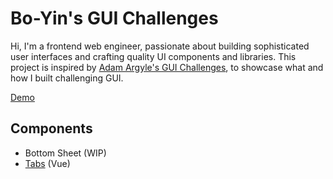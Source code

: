 # Bo-Yin's GUI Challenges

Hi, I'm a frontend web engineer, passionate about building sophisticated user interfaces and crafting quality UI components and libraries.
This project is inspired by [Adam Argyle's GUI Challenges](https://github.com/argyleink/gui-challenges), to showcase what and how I built challenging GUI.

[Demo](https://boyin-gui-challenges.netlify.app/)

## Components
- Bottom Sheet (WIP)
- [Tabs](src/components/Tabs) (Vue)
